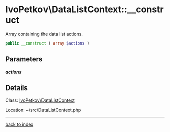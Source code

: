 # IvoPetkov\DataListContext::__construct

Array containing the data list actions.

```php
public __construct ( array $actions )
```

## Parameters

##### actions

## Details

Class: [IvoPetkov\DataListContext](ivopetkov.datalistcontext.class.md)

Location: ~/src/DataListContext.php

---

[back to index](index.md)

